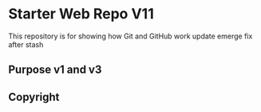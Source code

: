 # Starter Web Repo V11

This repository is for showing how Git and GitHub work
update emerge fix after stash

## Purpose v1 and v3

## Copyright
